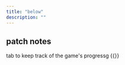```yaml
---
title: "below"
description: ""
---
```

## patch notes
tab to keep track of the game's progressg
{{<list limit=10 title=" " where="Type" value="notes">}}